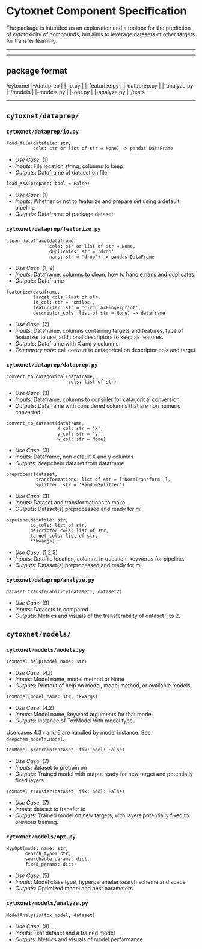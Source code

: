 # Cytoxnet Component Specification
The package is intended as an exploration and a toolbox for the prediction of
cytotoxicity of compounds, but aims to leverage datasets of other targets
for transfer learning.
***
***
## package format
/cytoxnet
|-/dataprep
| |-io.py
| |-featurize.py
| |-dataprep.py
| |-analyze.py
|-/models
| |-models.py
| |-opt.py
| |-analyze.py
|-/tests
***

## `cytoxnet/dataprep/`

### `cytoxnet/dataprep/io.py`

```
load_file(datafile: str,
          cols: str or list of str = None) -> pandas DataFrame
```
- _Use Case_: (1)
- _Inputs_: File location string, columns to keep
- _Outputs_: Dataframe of dataset on file

```
load_XXX(prepare: bool = False)
```
- _Use Case_: (1)
- _Inputs_: Whether or not to featurize and prepare set using a default
  pipeline
- _Outputs_: Dataframe of package dataset

### `cytoxnet/dataprep/featurize.py`

```
clean_dataframe(dataframe,
                cols: str or list of str = None,
                duplicates: str = 'drop',
                nans: str = 'drop') -> pandas DataFrame
```
- _Use Case_: (1, 2)
- _Inputs_: Dataframe, columns to clean, how to handle nans and duplicates.
- _Outputs_: Dataframe

```
featurize(dataframe,
          target_cols: list of str,
          id_col: str = 'smiles',
          featurizer: str = 'CircularFingerprint',
          descriptor_cols: list of str = None) -> dataframe
```
- _Use Case_: (2)
- _Inputs_: Dataframe, columns containing targets and features, type of
  featurizer to use, additional descriptors to keep as features.
- _Outputs_: Dataframe with X and y columns
- *Temporary note*: call convert to catagorical on descriptor cols and target

### `cytoxnet/dataprep/dataprep.py`

```
convert_to_catagorical(dataframe,
                       cols: list of str)
```
- _Use Case_: (3)
- _Inputs_: Dataframe, columns to consider for catagorical conversion
- _Outputs_: Dataframe with considered columns that are non numeric converted.

```
convert_to_dataset(dataframe,
                   X_col: str = 'X',
                   y_col: str = 'y',
                   w_col: str = None)
```
- _Use Case_: (3)
- _Inputs_: Dataframe, non default X and y columns
- _Outputs_: deepchem dataset from dataframe

```
preprocess(dataset,
           transformations: list of str = ['NormTransform',],
           splitter: str = 'RandomSplitter')
```
- _Use Case_: (3)
- _Inputs_: Dataset and transformations to make.
- _Outputs_: Dataset(s) preprocessed and ready for ml

```
pipeline(datafile: str,
         id_cols: list of str,
         descriptor_cols: list of str,
         target_cols: list of str,
         **kwargs)
```
- _Use Case_: (1,2,3)
- _Inputs_: Datafile location, columns in question, keywords for pipeline.
- _Outputs_: Dataset(s) preprocessed and ready for ml.

### `cytoxnet/dataprep/analyze.py`

```
dataset_transferability(dataset1, dataset2)
```
- _Use Case_: (9)
- _Inputs_: Datasets to compared.
- _Outputs_: Metrics and visuals of the transferability of dataset 1 to 2.

## `cytoxnet/models/`

### `cytoxnet/models/models.py`

```
ToxModel.help(model_name: str)
```
- _Use Case_: (4.1)
- _Inputs_: Model name, model method or None
- _Outputs_: Printout of help on model, model method, or available models.


```
ToxModel(model_name: str, *kwargs)
```
- _Use Case_: (4.2)
- _Inputs_: Model name, keyword arguments for that model.
- _Outputs_: Instance of ToxModel with model type.

Use cases 4.3+ and 6 are handled by model instance. See `deepchem.models.Model`.

```
ToxModel.pretrain(dataset, fix: bool: False)
```
- _Use Case_: (7)
- _Inputs_: dataset to pretrain on
- _Outputs_: Trained model with output ready for new target and potentially
  fixed layers
  
```
ToxModel.transfer(dataset, fix: bool: False)
```
- _Use Case_: (7)
- _Inputs_: dataset to transfer to
- _Outputs_: Trained model on new targets, with layers potentially fixed to
  previous training.
  
### `cytoxnet/models/opt.py`

```
HypOpt(model_name: str,
       search_type: str,
       searchable_params: dict,
       fixed_params: dict)
```
- _Use Case_: (5)
- _Inputs_: Model class type, hyperparameter search scheme and space
- _Outputs_: Optimized model and best parameters
  
### `cytoxnet/models/analyze.py`

```
ModelAnalysis(tox_model, dataset)
```
- _Use Case_: (8)
- _Inputs_: Test dataset and a trained model
- _Outputs_: Metrics and visuals of model performance.